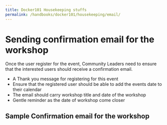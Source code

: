 ```yaml
---
title: Docker101 Housekeeping stuffs
permalink: /handbooks/docker101/housekeeping/email/
---
```


# Sending confirmation email for the workshop

Once the user register for the event, Community Leaders need to ensure that the interested users should receive a confirmation email.

- A Thank you message for registering for this event 
- Ensure that the registered user should be able to add the events date to their calendar
- The email should carry workshop title and date of the workshop
- Gentle reminder as the date of workshop come closer

## Sample Confirmation email for the workshop








